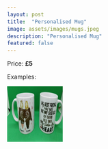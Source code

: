 ```yaml
---
layout: post
title:  "Personalised Mug"
image: assets/images/mugs.jpeg
description: "Personalised Mug"
featured: false
---
```


Price: <b>£5</b>

Examples:

<a data-fancybox="gallery1" href="/assets/images/mugs.jpeg"><img src="/assets/images/mugs.jpeg" width="130" height="130"></a>
